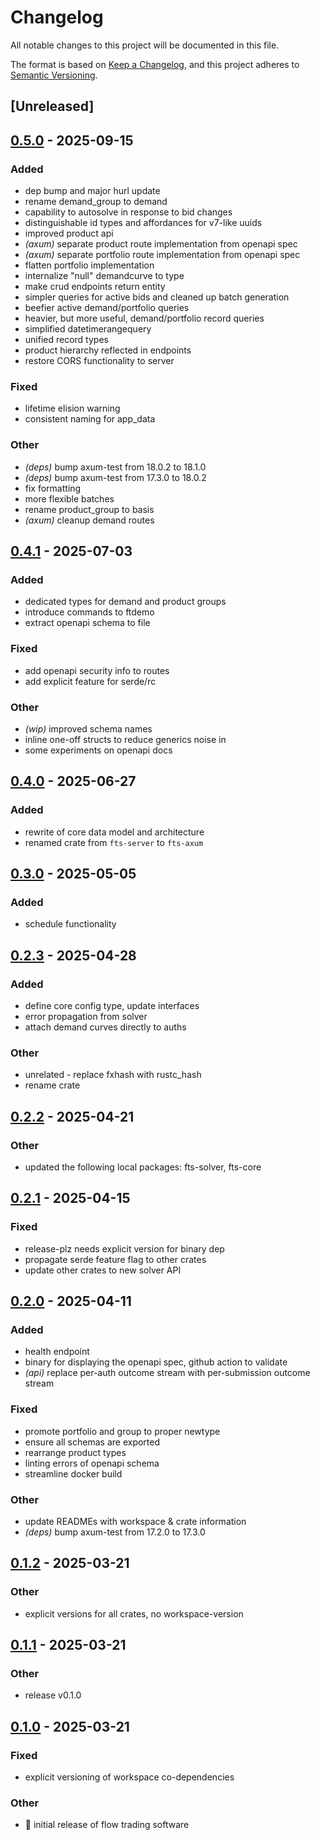# Changelog

All notable changes to this project will be documented in this file.

The format is based on [Keep a Changelog](https://keepachangelog.com/en/1.0.0/),
and this project adheres to [Semantic Versioning](https://semver.org/spec/v2.0.0.html).

## [Unreleased]

## [0.5.0](https://github.com/forward-market-design/flow-trading-service/compare/fts-axum-v0.4.1...fts-axum-v0.5.0) - 2025-09-15

### Added

- dep bump and major hurl update
- rename demand_group to demand
- capability to autosolve in response to bid changes
- distinguishable id types and affordances for v7-like uuids
- improved product api
- *(axum)* separate product route implementation from openapi spec
- *(axum)* separate portfolio route implementation from openapi spec
- flatten portfolio implementation
- internalize "null" demandcurve to type
- make crud endpoints return entity
- simpler queries for active bids and cleaned up batch generation
- beefier active demand/portfolio queries
- heavier, but more useful, demand/portfolio record queries
- simplified datetimerangequery
- unified record types
- product hierarchy reflected in endpoints
- restore CORS functionality to server

### Fixed

- lifetime elision warning
- consistent naming for app_data

### Other

- *(deps)* bump axum-test from 18.0.2 to 18.1.0
- *(deps)* bump axum-test from 17.3.0 to 18.0.2
- fix formatting
- more flexible batches
- rename product_group to basis
- *(axum)* cleanup demand routes

## [0.4.1](https://github.com/forward-market-design/flow-trading-service/compare/fts-axum-v0.4.0...fts-axum-v0.4.1) - 2025-07-03

### Added

- dedicated types for demand and product groups
- introduce commands to ftdemo
- extract openapi schema to file

### Fixed

- add openapi security info to routes
- add explicit feature for serde/rc

### Other

- *(wip)* improved schema names
- inline one-off structs to reduce generics noise in
- some experiments on openapi docs

## [0.4.0](https://github.com/forward-market-design/flow-trading-service/compare/fts-server-v0.3.0...fts-axum-v0.4.0) - 2025-06-27

### Added

- rewrite of core data model and architecture
- renamed crate from `fts-server` to `fts-axum`

## [0.3.0](https://github.com/forward-market-design/flow-trading-service/compare/fts-server-v0.2.3...fts-server-v0.3.0) - 2025-05-05

### Added

- schedule functionality

## [0.2.3](https://github.com/forward-market-design/flow-trading-service/compare/fts-server-v0.2.2...fts-server-v0.2.3) - 2025-04-28

### Added

- define core config type, update interfaces
- error propagation from solver
- attach demand curves directly to auths

### Other

- unrelated - replace fxhash with rustc_hash
- rename crate

## [0.2.2](https://github.com/forward-market-design/flow-trading-service/compare/fts-server-v0.2.1...fts-server-v0.2.2) - 2025-04-21

### Other

- updated the following local packages: fts-solver, fts-core

## [0.2.1](https://github.com/forward-market-design/flow-trading-service/compare/fts-server-v0.2.0...fts-server-v0.2.1) - 2025-04-15

### Fixed

- release-plz needs explicit version for binary dep
- propagate serde feature flag to other crates
- update other crates to new solver API

## [0.2.0](https://github.com/forward-market-design/flow-trading-service/compare/fts-server-v0.1.2...fts-server-v0.2.0) - 2025-04-11

### Added

- health endpoint
- binary for displaying the openapi spec, github action to validate
- _(api)_ replace per-auth outcome stream with per-submission outcome stream

### Fixed

- promote portfolio and group to proper newtype
- ensure all schemas are exported
- rearrange product types
- linting errors of openapi schema
- streamline docker build

### Other

- update READMEs with workspace & crate information
- _(deps)_ bump axum-test from 17.2.0 to 17.3.0

## [0.1.2](https://github.com/forward-market-design/flow-trading-service/compare/fts-server-v0.1.1...fts-server-v0.1.2) - 2025-03-21

### Other

- explicit versions for all crates, no workspace-version

## [0.1.1](https://github.com/forward-market-design/flow-trading-service/compare/fts-server-v0.1.0...fts-server-v0.1.1) - 2025-03-21

### Other

- release v0.1.0

## [0.1.0](https://github.com/forward-market-design/flow-trading-service/releases/tag/fts-server-v0.1.0) - 2025-03-21

### Fixed

- explicit versioning of workspace co-dependencies

### Other

- 🚀 initial release of flow trading software
